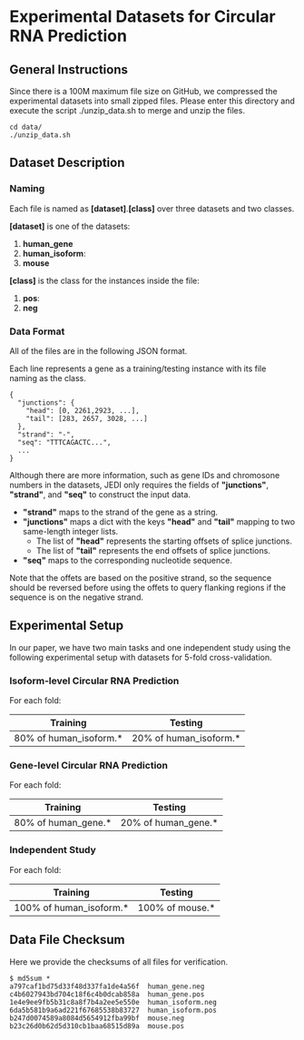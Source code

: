 # Experimental Datasets for Circular RNA Prediction

## General Instructions

Since there is a 100M maximum file size on GitHub, we compressed the experimental datasets into small zipped files. Please enter this directory and execute the script ./unzip_data.sh to merge and unzip the files.

```
cd data/
./unzip_data.sh
```

## Dataset Description

### Naming

Each file is named as **[dataset]**.**[class]** over three datasets and two classes.

**[dataset]** is one of the datasets:
1. **human_gene**
2. **human_isoform**:
3. **mouse**

**[class]** is the class for the instances inside the file:
1. **pos**:
2. **neg**

### Data Format

All of the files are in the following JSON format.

Each line represents a gene as a training/testing instance with its file naming as the class.
```
{
  "junctions": {
    "head": [0, 2261,2923, ...],
    "tail": [283, 2657, 3028, ...]
  },
  "strand": "-",
  "seq": "TTTCAGACTC...",
  ...
}
```

Although there are more information, such as gene IDs and chromosone numbers in the datasets, JEDI only requires the fields of **"junctions"**, **"strand"**, and **"seq"** to construct the input data.

* **"strand"** maps to the strand of the gene as a string.
* **"junctions"** maps a dict with the keys **"head"** and **"tail"** mapping to two same-length integer lists.
  * The list of **"head"** represents the starting offsets of splice junctions.
  * The list of **"tail"** represents the end offsets of splice junctions.
* **"seq"** maps to the corresponding nucleotide sequence.

Note that the offets are based on the positive strand, so the sequence should be reversed before using the offets to query flanking regions if the sequence is on the negative strand.

## Experimental Setup

In our paper, we have two main tasks and one independent study using the following experimental setup with datasets for 5-fold cross-validation.

### Isoform-level Circular RNA Prediction

For each fold:

| Training | Testing |
| ----------- | ----------- |
| 80% of human_isoform.* | 20% of human_isoform.*  |


### Gene-level Circular RNA Prediction

For each fold:

| Training | Testing |
| ----------- | ----------- |
| 80% of human_gene.* | 20% of human_gene.*  |

### Independent Study

For each fold:

| Training | Testing |
| ----------- | ----------- |
| 100% of human_isoform.* | 100% of mouse.*  |



## Data File Checksum

Here we provide the checksums of all files for verification.

```
$ md5sum *
a797caf1bd75d33f48d337fa1de4a56f  human_gene.neg
c4b6027943bd704c18f6c4b0dcab858a  human_gene.pos
1e4e9ee9fb5b31c8a8f7b4a2ee5e550e  human_isoform.neg
6da5b581b9a6ad221f67685538b83727  human_isoform.pos
b247d0074589a8084d5654912fba99bf  mouse.neg
b23c26d0b62d5d310cb1baa68515d89a  mouse.pos
```

